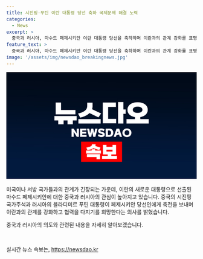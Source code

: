 ```yaml
---
title: 시진핑·푸틴 이란 대통령 당선 축하 국제문제 해결 노력
categories:
  - News
excerpt: >
  중국과 러시아, 마수드 페제시키안 이란 대통령 당선을 축하하며 이란과의 관계 강화를 표명했다. 중국 시진핑 주석은 오랜 우호관계를 강조하며 지역 안정과 세계 평화에 기여할 것으로 기대했다. 러시아 푸틴 대통령도 페제시키안에게 축전을 전하고 양자 협력을 강화할 것을 희망했다. 두 나라의 지도자들은 이란의 국제적 문제를 해결하기 위해 힘을 모을 것이라고 밝혔다.
feature_text: >
  중국과 러시아, 마수드 페제시키안 이란 대통령 당선을 축하하며 이란과의 관계 강화를 표명했다. 중국 시진핑 주석은 오랜 우호관계를 강조하며 지역 안정과 세계 평화에 기여할 것으로 기대했다. 러시아 푸틴 대통령도 페제시키안에게 축전을 전하고 양자 협력을 강화할 것을 희망했다. 두 나라의 지도자들은 이란의 국제적 문제를 해결하기 위해 힘을 모을 것이라고 밝혔다.
image: '/assets/img/newsdao_breakingnews.jpg'
---
```


<p><img src="/assets/img/newsdao_breakingnews.jpg" alt="cryptoinkorea 속보" /></p>

<p>미국이나 서방 국가들과의 관계가 긴장되는 가운데, 이란의 새로운 대통령으로 선출된 마수드 페제시키안에 대한 중국과 러시아의 관심이 높아지고 있습니다. 중국의 시진핑 국가주석과 러시아의 블라디미르 푸틴 대통령이 페제시키안 당선인에게 축전을 보내며 이란과의 관계를 강화하고 협력을 다지기를 희망한다는 의사를 밝혔습니다.</p>

<p>중국과 러시아의 의도와 관련된 내용을 자세히 알아보겠습니다. <p data-ke-size="size16">&nbsp;</p></p>
실시간 뉴스 속보는, <a href="https://newsdao.kr" rel="dofollow">https://newsdao.kr</a>


